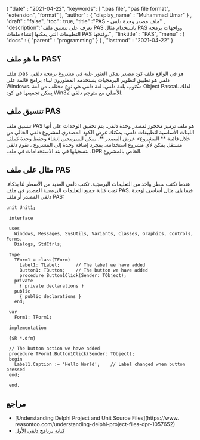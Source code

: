 {
  "date" : "2021-04-22",
  "keywords": [ ".pas file", "pas file format", "extension", "format" ],
  "author" : {
    "display_name" : "Muhammad Umar"
} ,
  "draft" : "false",
  "toc" : true,
  "title" :"PAS - ملف مصدر وحدة دلفي" ,
  "description":"تعرف على تنسيق ملف PAS باستخدام مثال PAS وواجهات برمجة التطبيقات التي يمكنها إنشاء ملفات PAS وفتحها." ,
  "linktitle" : "PAS",
  "menu" : {
    "docs" : {
      "parent" : "programming"
}
} ,
  "lastmod" : "2021-04-22"
}

## ما هو ملف PAS؟
ملف .pas هو في الواقع ملف كود مصدر يمكن العثور عليه في مشروع برمجة دلفي. دلفي هو تطبيق لتطوير البرمجيات يستخدمه المطورون لبناء برامج قائمة على Windows. مكتوب بلغة دلفي. لغة دلفي هي نوع مختلف من لغة Object Pascal. لذلك يمكن تجميعها في كود Win32 الأصلي مع مترجم دلفي.

## تنسيق ملف PAS

تنسيق ملف PAS هو ملف ترميز محجوز لمصدر وحدة دلفي. يتم تحقيق الوحدات على أنها اللبنات الأساسية لتطبيقات دلفي. يمكنك عرض الكود المصدري لمشروع دلفي الحالي من خلال قائمة ** المشروع> عرض المصدر **. يمكن للمبرمجين إنشاء وحفظ وحدة كملف مستقل يمكن لأي مشروع استخدامه. بمجرد إضافة وحدة إلى المشروع ، تقوم دلفي بتسجيلها في بند الاستخدامات في ملف .DPR الخاص بالمشروع.

## مثال على ملف PAS
عندما نكتب سطر واحد من التعليمات البرمجية. تكتب دلفي العديد من الأسطر لنا بذكاء. تمت كتابة جميع التعليمات البرمجية المصدر في ملف PAS. فيما يلي مثال أساسي لوحدة دلفي المصدر أو ملف PAS:
```
unit Unit1;
 
 interface
 
 uses
   Windows, Messages, SysUtils, Variants, Classes, Graphics, Controls, Forms,
   Dialogs, StdCtrls;
 
 type
   TForm1 = class(TForm)
     Label1: TLabel;      // The label we have added
     Button1: TButton;    // The button we have added
     procedure Button1Click(Sender: TObject);
   private
     { private declarations }
   public
     { public declarations }
   end;
 
 var
   Form1: TForm1;
 
 implementation
 
 {$R *.dfm}
 
 // The button action we have added
 procedure TForm1.Button1Click(Sender: TObject);
 begin
   Label1.Caption := 'Hello World';    // Label changed when button pressed
 end;
 
 end.
```


## مراجع

* [Understanding Delphi Project and Unit Source Files](https://www. reasontco.com/understanding-delphi-project-files-dpr-1057652)
* [كتابة برنامج دلفي الأول](http://www.delphibasics.co.uk/Article.php?Name=FirstPgm)


